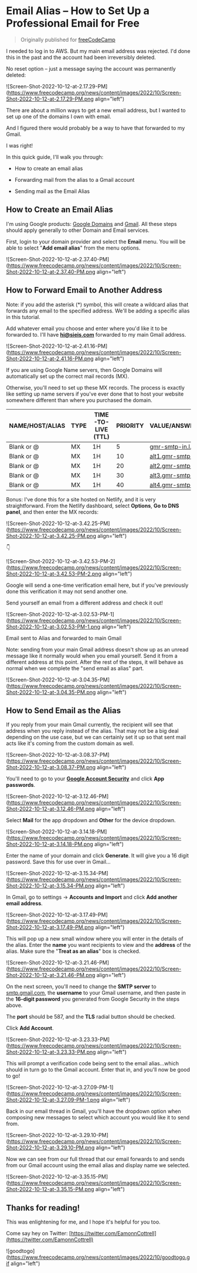 # Email Alias – How to Set Up a Professional Email for Free

> Originally published for [freeCodeCamp](https://www.freecodecamp.org/news/email-alias-set-up-a-professional-email-for-free/)

I needed to log in to AWS. But my main email address was rejected. I'd done this in the past and the account had been irreversibly deleted.

No reset option – just a message saying the account was permanently deleted:

![Screen-Shot-2022-10-12-at-2.17.29-PM](https://www.freecodecamp.org/news/content/images/2022/10/Screen-Shot-2022-10-12-at-2.17.29-PM.png align="left")

There are about a million ways to get a new email address, but I wanted to set up one of the domains I own with email.

And I figured there would probably be a way to have that forwarded to my Gmail.

I was right!

In this quick guide, I'll walk you through:

* How to create an email alias
    
* Forwarding mail from the alias to a Gmail account
    
* Sending mail as the Email Alias
    

## **How to Create an Email Alias**

I'm using Google products: [Google Domains](https://domains.google.com/registrar/) and [Gmail](https://gmail.com/). All these steps should apply generally to other Domain and Email services.

First, login to your domain provider and select the **Email** menu. You will be able to select "**Add email alias**" from the menu options.

![Screen-Shot-2022-10-12-at-2.37.40-PM](https://www.freecodecamp.org/news/content/images/2022/10/Screen-Shot-2022-10-12-at-2.37.40-PM.png align="left")

## **How to Forward Email to Another Address**

Note: if you add the asterisk (\*) symbol, this will create a wildcard alias that forwards any email to the specified address. We'll be adding a specific alias in this tutorial.

Add whatever email you choose and enter where you'd like it to be forwarded to. I'll have [**hi@sieis.com**](mailto:hi@sieis.com) forwarded to my main Gmail address.

![Screen-Shot-2022-10-12-at-2.41.16-PM](https://www.freecodecamp.org/news/content/images/2022/10/Screen-Shot-2022-10-12-at-2.41.16-PM.png align="left")

If you are using Google Name servers, then Google Domains will automatically set up the correct mail records (MX).

Otherwise, you'll need to set up these MX records. The process is exactly like setting up name servers if you've ever done that to host your website somewhere different than where you purchased the domain.

| **NAME/HOST/ALIAS** | **TYPE** | **TIME-TO-LIVE (TTL)** | **PRIORITY** | **VALUE/ANSWER/DESTINATION** |
| --- | --- | --- | --- | --- |
| Blank or @ | MX | 1H | 5 | [gmr-smtp-in.l.google.com](http://gmr-smtp-in.l.google.com) |
| Blank or @ | MX | 1H | 10 | [alt1.gmr-smtp-in.l.google.com](http://alt1.gmr-smtp-in.l.google.com) |
| Blank or @ | MX | 1H | 20 | [alt2.gmr-smtp-in.l.google.com](http://alt2.gmr-smtp-in.l.google.com) |
| Blank or @ | MX | 1H | 30 | [alt3.gmr-smtp-in.l.google.com](http://alt3.gmr-smtp-in.l.google.com) |
| Blank or @ | MX | 1H | 40 | [alt4.gmr-smtp-in.l.google.com](http://alt4.gmr-smtp-in.l.google.com) |

Bonus: I've done this for a site hosted on Netlify, and it is very straightforward. From the Netlify dashboard, select **Options**, **Go to DNS panel**, and then enter the MX records:

![Screen-Shot-2022-10-12-at-3.42.25-PM](https://www.freecodecamp.org/news/content/images/2022/10/Screen-Shot-2022-10-12-at-3.42.25-PM.png align="left")

👇

![Screen-Shot-2022-10-12-at-3.42.53-PM-2](https://www.freecodecamp.org/news/content/images/2022/10/Screen-Shot-2022-10-12-at-3.42.53-PM-2.png align="left")

Google will send a one-time verification email here, but if you've previously done this verification it may not send another one.

Send yourself an email from a different address and check it out!

![Screen-Shot-2022-10-12-at-3.02.53-PM-1](https://www.freecodecamp.org/news/content/images/2022/10/Screen-Shot-2022-10-12-at-3.02.53-PM-1.png align="left")

Email sent to Alias and forwarded to main Gmail

Note: sending from your main Gmail address doesn't show up as an unread message like it normally would when you email yourself. Send it from a different address at this point. After the rest of the steps, it will behave as normal when we complete the "send email as alias" part.

![Screen-Shot-2022-10-12-at-3.04.35-PM](https://www.freecodecamp.org/news/content/images/2022/10/Screen-Shot-2022-10-12-at-3.04.35-PM.png align="left")

## **How to Send Email as the Alias**

If you reply from your main Gmail currently, the recipient will see that address when you reply instead of the alias. That may not be a big deal depending on the use case, but we can certainly set it up so that sent mail acts like it's coming from the custom domain as well.

![Screen-Shot-2022-10-12-at-3.08.37-PM](https://www.freecodecamp.org/news/content/images/2022/10/Screen-Shot-2022-10-12-at-3.08.37-PM.png align="left")

You'll need to go to your [**Google Account Security**](https://myaccount.google.com/security) and click **App passwords**.

![Screen-Shot-2022-10-12-at-3.12.46-PM](https://www.freecodecamp.org/news/content/images/2022/10/Screen-Shot-2022-10-12-at-3.12.46-PM.png align="left")

Select **Mail** for the app dropdown and **Other** for the device dropdown.

![Screen-Shot-2022-10-12-at-3.14.18-PM](https://www.freecodecamp.org/news/content/images/2022/10/Screen-Shot-2022-10-12-at-3.14.18-PM.png align="left")

Enter the name of your domain and click **Generate**. It will give you a 16 digit password. Save this for use over in Gmail...

![Screen-Shot-2022-10-12-at-3.15.34-PM](https://www.freecodecamp.org/news/content/images/2022/10/Screen-Shot-2022-10-12-at-3.15.34-PM.png align="left")

In Gmail, go to settings -&gt; **Accounts and Import** and click **Add another email address**.

![Screen-Shot-2022-10-12-at-3.17.49-PM](https://www.freecodecamp.org/news/content/images/2022/10/Screen-Shot-2022-10-12-at-3.17.49-PM.png align="left")

This will pop up a new small window where you will enter in the details of the alias. Enter the **name** you want recipients to view and the **address** of the alias. Make sure the "**Treat as an alias**" box is checked.

![Screen-Shot-2022-10-12-at-3.21.46-PM](https://www.freecodecamp.org/news/content/images/2022/10/Screen-Shot-2022-10-12-at-3.21.46-PM.png align="left")

On the next screen, you'll need to change the **SMTP server** to [smtp.gmail.com](http://smtp.gmail.com), the **username** to your Gmail username, and then paste in the **16-digit password** you generated from Google Security in the steps above.

The **port** should be 587, and the **TLS** radial button should be checked.

Click **Add Account**.

![Screen-Shot-2022-10-12-at-3.23.33-PM](https://www.freecodecamp.org/news/content/images/2022/10/Screen-Shot-2022-10-12-at-3.23.33-PM.png align="left")

This will prompt a verification code being sent to the email alias...which should in turn go to the Gmail account. Enter that in, and you'll now be good to go!

![Screen-Shot-2022-10-12-at-3.27.09-PM-1](https://www.freecodecamp.org/news/content/images/2022/10/Screen-Shot-2022-10-12-at-3.27.09-PM-1.png align="left")

Back in our email thread in Gmail, you'll have the dropdown option when composing new messages to select which account you would like it to send from.

![Screen-Shot-2022-10-12-at-3.29.10-PM](https://www.freecodecamp.org/news/content/images/2022/10/Screen-Shot-2022-10-12-at-3.29.10-PM.png align="left")

Now we can see from our full thread that our email forwards to and sends from our Gmail account using the email alias and display name we selected.

![Screen-Shot-2022-10-12-at-3.35.15-PM](https://www.freecodecamp.org/news/content/images/2022/10/Screen-Shot-2022-10-12-at-3.35.15-PM.png align="left")

## **Thanks for reading!**

This was enlightening for me, and I hope it's helpful for you too.

Come say hey on Twitter: [https://twitter.com/EamonnCottrell](https://twitter.com/EamonnCottrell)

![goodtogo](https://www.freecodecamp.org/news/content/images/2022/10/goodtogo.gif align="left")